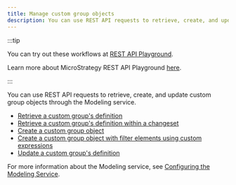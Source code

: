 ```yaml
---
title: Manage custom group objects
description: You can use REST API requests to retrieve, create, and update custom group objects through the Modeling service.
---
```


:::tip

You can try out these workflows at [REST API Playground](https://www.postman.com/microstrategysdk/workspace/microstrategy-rest-api/folder/16131298-897727c2-1954-4b12-8d51-ddf79968e22c?ctx=documentation).

Learn more about MicroStrategy REST API Playground [here](/docs/getting-started/playground.md).

:::

You can use REST API requests to retrieve, create, and update custom group objects through the Modeling service.

- [Retrieve a custom group's definition](./retrieve-a-custom-groups-definition.md)
- [Retrieve a custom group's definition within a changeset](./retrieve-a-custom-groups-definition-within-a-changeset.md)
- [Create a custom group object](./create-a-custom-group-object.md)
- [Create a custom group object with filter elements using custom expressions](./create-a-custom-group-object-with-filter-elements-using-custom-expressions.md)
- [Update a custom group's definition](./update-a-custom-groups-definition.md)

For more information about the Modeling service, see [Configuring the Modeling Service](https://www2.microstrategy.com/producthelp/Current/InstallConfig/en-us/Content/modeling_service.htm).
